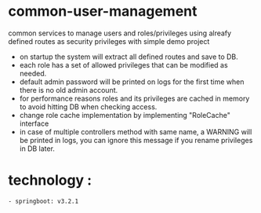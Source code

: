 # common-user-management
common services to manage users and roles/privileges using alreafy defined routes as security privileges with simple demo project

- on startup the system will extract all defined routes and save to DB.
- each role has a set of allowed privileges that can be modified as needed.
- default admin password will be printed on logs for the first time when there is no old admin account.
- for performance reasons roles and its privileges are cached in memory to avoid hitting DB when checking access.
- change role cache implementation by implementing "RoleCache" interface
- in case of multiple controllers method with same name, a WARNING will be printed in logs, you can ignore this message if you rename privileges in DB later.

 # technology :
    - springboot: v3.2.1
